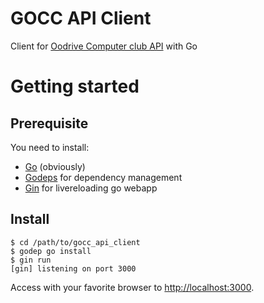 GOCC API Client
===============

Client for [Oodrive Computer club API](https://github.com/mikaa123/occ_api) with Go

Getting started
===============

Prerequisite
------------

You need to install:

* [Go](http://golang.org/) (obviously)
* [Godeps](https://github.com/tools/godep) for dependency management
* [Gin](https://github.com/codegangsta/gin) for livereloading go webapp

Install
-------

```
$ cd /path/to/gocc_api_client
$ godep go install
$ gin run
[gin] listening on port 3000
```

Access with your favorite browser to [http://localhost:3000](http://localhost:3000).
